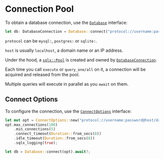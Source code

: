 # Connection Pool

To obtain a database connection, use the [`Database`](https://docs.rs/sea-orm/0.4/sea_orm/struct.Database.html) interface:

```rust
let db: DatabaseConnection = Database::connect("protocol://username:password@host/database").await?;
```

`protocol` can be `mysql:`, `postgres:` or `sqlite:`.

`host` is usually `localhost`, a domain name or an IP address.

Under the hood, a [`sqlx::Pool`](https://docs.rs/sqlx/0.5.x/sqlx/struct.Pool.html) is created and owned by [`DatabaseConnection`](https://docs.rs/sea-orm/0.4/sea_orm/enum.DatabaseConnection.html).

Each time you call `execute` or `query_one/all` on it, a connection will be acquired and released from the pool.

Multiple queries will execute in parallel as you `await` on them.

## Connect Options

To configure the connection, use the [`ConnectOptions`](https://docs.rs/sea-orm/0.4/sea_orm/struct.ConnectOptions.html) interface:

```rust
let mut opt = ConnectOptions::new("protocol://username:password@host/database".to_owned());
opt.max_connections(100)
    .min_connections(5)
    .connect_timeout(Duration::from_secs(8))
    .idle_timeout(Duration::from_secs(8))
    .sqlx_logging(true);

let db = Database::connect(opt).await?;
```
